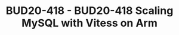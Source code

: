 ---
categories:
- bud20
image:
  featured: 'true'
  path: https://static.linaro.org/connect/bud20/images/BUD20-418.png
session_id: BUD20-418
session_speakers:
- speaker_bio: Jiamei Xie is a software engineer from Arm focusing on open source
    database and Big Data projects. She enabled Vitess on Arm and is actively contributing
    to community. Her recent work also includes Apache Kafka and Spark.
  speaker_company: ''
  speaker_image: http://avatars.sched.co/1/59/10468645/avatar.jpg.320x320px.jpg?e2c
  speaker_name: Jiamei Xie
  speaker_position: ARM, Software engineer
  speaker_role: attendee, speaker
session_track: Open Source Development
tag: session
tags: Open Source Development
title: BUD20-418 - BUD20-418 Scaling MySQL with Vitess on Arm
---